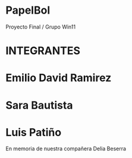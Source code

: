 # PapelBol
Proyecto Final / Grupo Win11
# INTEGRANTES
# Emilio David Ramirez
# Sara Bautista
# Luis Patiño
En memoria de nuestra compañera Delia Beserra